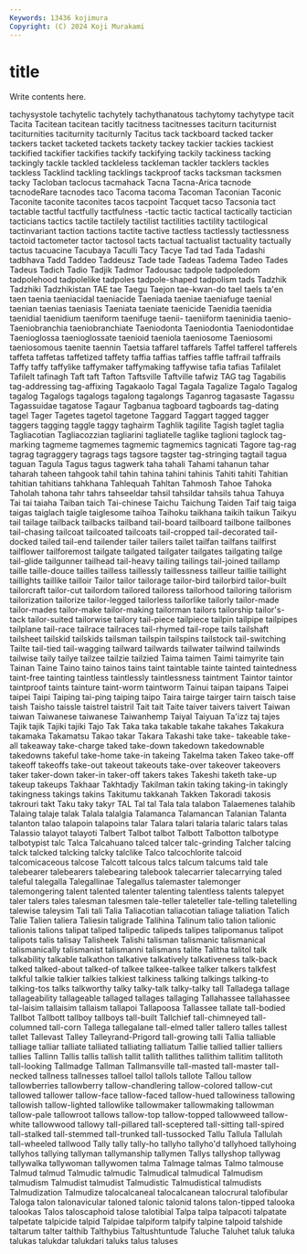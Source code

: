 ```yaml
---
Keywords: 13436 kojimura
Copyright: (C) 2024 Koji Murakami
---
```


# title

Write contents here.



 tachysystole
tachytelic tachytely tachythanatous tachytomy tachytype tacit Tacita Tacitean tacitean tacitly
tacitness tacitnesses taciturn taciturnist taciturnities taciturnity taciturnly Tacitus tack tackboard
tacked tacker tackers tacket tacketed tackets tackety tackey tackier tackies
tackiest tackified tackifier tackifies tackify tackifying tackily tackiness tacking tackingly
tackle tackled tackleless tackleman tackler tacklers tackles tackless Tacklind tackling
tacklings tackproof tacks tacksman tacksmen tacky Tacloban taclocus tacmahack Tacna
Tacna-Arica tacnode tacnodeRare tacnodes taco Tacoma tacoma Tacoman Taconian Taconic
Taconite taconite taconites tacos tacpoint Tacquet tacso Tacsonia tact tactable
tactful tactfully tactfulness -tactic tactic tactical tactically tactician tacticians tactics
tactile tactilely tactilist tactilities tactility tactilogical tactinvariant taction tactions tactite
tactive tactless tactlessly tactlessness tactoid tactometer tactor tactosol tacts tactual
tactualist tactuality tactually tactus tacuacine Tacubaya Taculli Tacy Tacye Tad
tad Tada Tadashi tadbhava Tadd Taddeo Taddeusz Tade tade Tadeas
Tadema Tadeo Tades Tadeus Tadich Tadio Tadjik Tadmor Tadousac tadpole
tadpoledom tadpolehood tadpolelike tadpoles tadpole-shaped tadpolism tads Tadzhik Tadzhiki Tadzhikistan
TAE tae Taegu Taejon tae-kwan-do tael taels ta'en taen taenia
taeniacidal taeniacide Taeniada taeniae taeniafuge taenial taenian taenias taeniasis Taeniata
taeniate taenicide Taenidia taenidia taenidial taenidium taeniform taenifuge taenii- taeniiform
taeninidia taenio- Taeniobranchia taeniobranchiate Taeniodonta Taeniodontia Taeniodontidae Taenioglossa taenioglossate taenioid
taeniola taeniosome Taeniosomi taeniosomous taenite taennin Taetsia taffarel taffarels Taffel
tafferel tafferels taffeta taffetas taffetized taffety taffia taffias taffies taffle
taffrail taffrails Taffy taffy taffylike taffymaker taffymaking taffywise tafia tafias
Tafilalet Tafilelt tafinagh Taft taft Tafton Taftsville Taftville tafwiz TAG
tag Tagabilis tag-addressing tag-affixing Tagakaolo Tagal Tagala Tagalize Tagalo Tagalog
tagalog Tagalogs tagalogs tagalong tagalongs Taganrog tagasaste Tagassu Tagassuidae tagatose
Tagaur Tagbanua tagboard tagboards tag-dating tagel Tager Tagetes tagetol tagetone
Taggard Taggart tagged tagger taggers tagging taggle taggy taghairm Taghlik
tagilite Tagish taglet taglia Tagliacotian Tagliacozzian tagliarini tagliatelle taglike taglioni
taglock tag-marking tagmeme tagmemes tagmemic tagmemics tagnicati Tagore tag-rag tagrag
tagraggery tagrags tags tagsore tagster tag-stringing tagtail tagua taguan Tagula
Tagus tagus tagwerk taha tahali Tahami tahanun tahar taharah taheen
tahgook tahil tahin tahina tahini tahinis Tahiti tahiti Tahitian tahitian
tahitians tahkhana Tahlequah Tahltan Tahmosh Tahoe Tahoka Taholah tahona tahr
tahrs tahseeldar tahsil tahsildar tahsils tahua Tahuya Tai tai taiaha
Taiban taich Tai-chinese Taichu Taichung Taiden Taif taig taiga taigas
taiglach taigle taiglesome taihoa Taihoku taikhana taikih taikun Taikyu tail
tailage tailback tailbacks tailband tail-board tailboard tailbone tailbones tail-chasing tailcoat
tailcoated tailcoats tail-cropped tail-decorated tail-docked tailed tail-end tailender tailer tailers
tailet tailfan tailfans tailfirst tailflower tailforemost tailgate tailgated tailgater tailgates
tailgating tailge tail-glide tailgunner tailhead tail-heavy tailing tailings tail-joined taillamp
taille taille-douce tailles tailless taillessly taillessness tailleur taillie taillight taillights
taillike tailloir Tailor tailor tailorage tailor-bird tailorbird tailor-built tailorcraft tailor-cut
tailordom tailored tailoress tailorhood tailoring tailorism tailorization tailorize tailor-legged tailorless
tailorlike tailorly tailor-made tailor-mades tailor-make tailor-making tailorman tailors tailorship tailor's-tack
tailor-suited tailorwise tailory tail-piece tailpiece tailpin tailpipe tailpipes tailplane tail-race
tailrace tailraces tail-rhymed tail-rope tails tailshaft tailsheet tailskid tailskids tailsman
tailspin tailspins tailstock tail-switching Tailte tail-tied tail-wagging tailward tailwards tailwater
tailwind tailwinds tailwise taily tailye tailzee tailzie tailzied Taima taimen
Taimi taimyrite tain Tainan Taine Taino taino tainos tains taint
taintable tainte tainted taintedness taint-free tainting taintless taintlessly taintlessness taintment
Taintor taintor taintproof taints tainture taint-worm taintworm Tainui taipan taipans
Taipei taipei Taipi Taiping tai-ping taiping taipo Taira tairge tairger
tairn taisch taise taish Taisho taissle taistrel taistril Tait tait
Taite taiver taivers taivert Taiwan taiwan Taiwanese taiwanese Taiwanhemp Taiyal
Taiyuan Ta'izz taj tajes Tajik tajik Tajiki tajiki Tajo Tak
Taka taka takable takahe takahes Takakura takamaka Takamatsu Takao takar
Takara Takashi take take- takeable take-all takeaway take-charge taked take-down
takedown takedownable takedowns takeful take-home take-in takeing Takelma taken Takeo
take-off takeoff takeoffs take-out takeout takeouts take-over takeover takeovers taker
taker-down taker-in taker-off takers takes Takeshi taketh take-up takeup takeups
Takhaar Takhtadjy Takilman takin taking taking-in takingly takingness takings takins
Takitumu takkanah Takken Takoradi takosis takrouri takt Taku taky takyr
TAL Tal tal Tala tala talabon Talaemenes talahib Talaing talaje
talak Talala talalgia Talamanca Talamancan Talanian Talanta talanton talao talapoin
talapoins talar Talara talari talaria talaric talars talas Talassio talayot
talayoti Talbert Talbot talbot Talbott Talbotton talbotype talbotypist talc Talca
Talcahuano talced talcer talc-grinding Talcher talcing talck talcked talcking talcky
talclike Talco talcochlorite talcoid talcomicaceous talcose Talcott talcous talcs talcum
talcums tald tale talebearer talebearers talebearing talebook talecarrier talecarrying taled
taleful talegalla Talegallinae Talegallus talemaster talemonger talemongering talent talented talenter
talenting talentless talents talepyet taler talers tales talesman talesmen tale-teller
taleteller tale-telling taletelling talewise taleysim Tali tali Talia Taliacotian taliacotian
taliage taliation Talich Talie Talien taliera Taliesin taligrade Talihina Talinum
talio talion talionic talionis talions talipat taliped talipedic talipeds talipes
talipomanus talipot talipots talis talisay Talisheek Talishi talisman talismanic talismanical
talismanically talismanist talismanni talismans talite Talitha talitol talk talkability talkable
talkathon talkative talkatively talkativeness talk-back talked talked-about talked-of talkee talkee-talkee
talker talkers talkfest talkful talkie talkier talkies talkiest talkiness talking
talkings talking-to talking-tos talks talkworthy talky talky-talk talky-talky tall Talladega
tallage tallageability tallageable tallaged tallages tallaging Tallahassee tallahassee tal-laisim tallaisim
tallaism tallapoi Tallapoosa Tallassee tallate tall-bodied Tallbot Tallbott tallboy tallboys
tall-built Tallchief tall-chimneyed tall-columned tall-corn Tallega tallegalane tall-elmed taller tallero
talles tallest tallet Tallevast Talley Talleyrand-Prigord tall-growing talli Tallia talliable
talliage talliar talliate talliated talliating talliatum Tallie tallied tallier talliers
tallies Tallinn Tallis tallis tallish tallit tallith tallithes tallithim tallitim
tallitoth tall-looking Tallmadge Tallman Tallmansville tall-masted tall-master tall-necked tallness tallnesses
talloel tallol tallols tallote Tallou tallow tallowberries tallowberry tallow-chandlering tallow-colored
tallow-cut tallowed tallower tallow-face tallow-faced tallow-hued tallowiness tallowing tallowish tallow-lighted
tallowlike tallowmaker tallowmaking tallowman tallow-pale tallowroot tallows tallow-top tallow-topped tallowweed
tallow-white tallowwood tallowy tall-pillared tall-sceptered tall-sitting tall-spired tall-stalked tall-stemmed tall-trunked
tall-tussocked Tallu Tallula Tallulah tall-wheeled tallwood Tally tally tally-ho tallyho
tallyho'd tallyhoed tallyhoing tallyhos tallying tallyman tallymanship tallymen Tallys tallyshop
tallywag tallywalka tallywoman tallywomen talma Talmage talmas Talmo talmouse Talmud
talmud Talmudic talmudic Talmudical talmudical Talmudism talmudism Talmudist talmudist Talmudistic
Talmudistical talmudists Talmudization Talmudize talocalcaneal talocalcanean talocrural talofibular Taloga talon
talonavicular taloned talonic talonid talons talon-tipped talooka talookas Talos taloscaphoid
talose talotibial Talpa talpa talpacoti talpatate talpetate talpicide talpid Talpidae
talpiform talpify talpine talpoid talshide taltarum talter talthib Talthybius Taltushtuntude
Taluche Taluhet taluk taluka talukas talukdar talukdari taluks talus taluses
